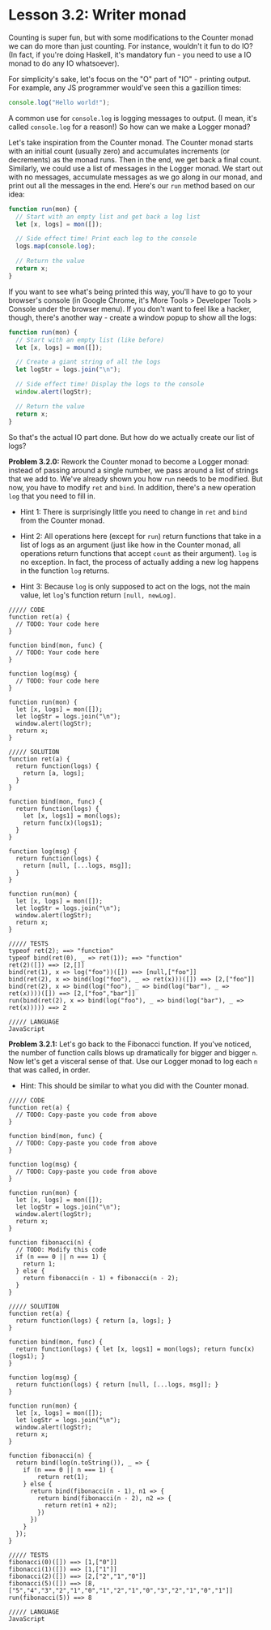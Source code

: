# Lesson 3.2: Writer monad

Counting is super fun, but with some modifications to the Counter monad we can do more than just counting. For instance, wouldn't it fun to do IO? (In fact, if you're doing Haskell, it's mandatory fun - you need to use a IO monad to do any IO whatsoever).

For simplicity's sake, let's focus on the "O" part of "IO" - printing output. For example, any JS programmer would've seen this a gazillion times:

```javascript
console.log("Hello world!");
```

A common use for `console.log` is logging messages to output. (I mean, it's called `console.log` for a reason!) So how can we make a Logger monad?

Let's take inspiration from the Counter monad. The Counter monad starts with an initial count (usually zero) and accumulates increments (or decrements) as the monad runs. Then in the end, we get back a final count. Similarly, we could use a list of messages in the Logger monad. We start out with no messages, accumulate messages as we go along in our monad, and print out all the messages in the end. Here's our `run` method based on our idea:

```javascript
function run(mon) {
  // Start with an empty list and get back a log list
  let [x, logs] = mon([]);

  // Side effect time! Print each log to the console
  logs.map(console.log);

  // Return the value
  return x;
}
```

If you want to see what's being printed this way, you'll have to go to your browser's console (in Google Chrome, it's More Tools > Developer Tools > Console under the browser menu). If you don't want to feel like a hacker, though, there's another way - create a window popup to show all the logs:

```javascript
function run(mon) {
  // Start with an empty list (like before)
  let [x, logs] = mon([]);

  // Create a giant string of all the logs
  let logStr = logs.join("\n");

  // Side effect time! Display the logs to the console
  window.alert(logStr);

  // Return the value
  return x;
}
```

So that's the actual IO part done. But how do we actually create our list of logs?

**Problem 3.2.0:** Rework the Counter monad to become a Logger monad: instead of passing around a single number, we pass around a list of strings that we add to. We've already shown you how `run` needs to be modified. But now, you have to modify `ret` and `bind`. In addition, there's a new operation `log` that you need to fill in.

- Hint 1: There is surprisingly little you need to change in `ret` and `bind` from the Counter monad.

- Hint 2: All operations here (except for `run`) return functions that take in a list of logs as an argument (just like how in the Counter monad, all operations return functions that accept `count` as their argument). `log` is no exception. In fact, the process of actually adding a new log happens in the function `log` returns.

- Hint 3: Because `log` is only supposed to act on the logs, not the main value, let `log`'s function return `[null, newLog]`.

```problem
///// CODE
function ret(a) {
  // TODO: Your code here
}

function bind(mon, func) {
  // TODO: Your code here
}

function log(msg) {
  // TODO: Your code here
}

function run(mon) {
  let [x, logs] = mon([]);
  let logStr = logs.join("\n");
  window.alert(logStr);
  return x;
}

///// SOLUTION
function ret(a) {
  return function(logs) {
    return [a, logs];
  }
}

function bind(mon, func) {
  return function(logs) {
    let [x, logs1] = mon(logs);
    return func(x)(logs1);
  }
}

function log(msg) {
  return function(logs) {
    return [null, [...logs, msg]];
  }
}

function run(mon) {
  let [x, logs] = mon([]);
  let logStr = logs.join("\n");
  window.alert(logStr);
  return x;
}

///// TESTS
typeof ret(2); ==> "function"
typeof bind(ret(0), _ => ret(1)); ==> "function"
ret(2)([]) ==> [2,[]]
bind(ret(1), x => log("foo"))([]) ==> [null,["foo"]]
bind(ret(2), x => bind(log("foo"), _ => ret(x)))([]) ==> [2,["foo"]]
bind(ret(2), x => bind(log("foo"), _ => bind(log("bar"), _ => ret(x))))([]) ==> [2,["foo","bar"]]
run(bind(ret(2), x => bind(log("foo"), _ => bind(log("bar"), _ => ret(x))))) ==> 2

///// LANGUAGE
JavaScript
```

**Problem 3.2.1:** Let's go back to the Fibonacci function. If you've noticed, the number of function calls blows up dramatically for bigger and bigger `n`. Now let's get a visceral sense of that. Use our Logger monad to log each `n` that was called, in order.

- Hint: This should be similar to what you did with the Counter monad.

```problem
///// CODE
function ret(a) {
  // TODO: Copy-paste you code from above 
}

function bind(mon, func) {
  // TODO: Copy-paste you code from above 
}

function log(msg) {
  // TODO: Copy-paste you code from above 
}

function run(mon) {
  let [x, logs] = mon([]);
  let logStr = logs.join("\n");
  window.alert(logStr);
  return x;
}

function fibonacci(n) {
  // TODO: Modify this code
  if (n === 0 || n === 1) {
    return 1;
  } else {
    return fibonacci(n - 1) + fibonacci(n - 2);
  }
}

///// SOLUTION
function ret(a) {
  return function(logs) { return [a, logs]; }
}

function bind(mon, func) {
  return function(logs) { let [x, logs1] = mon(logs); return func(x)(logs1); }
}

function log(msg) {
  return function(logs) { return [null, [...logs, msg]]; }
}

function run(mon) {
  let [x, logs] = mon([]);
  let logStr = logs.join("\n");
  window.alert(logStr);
  return x;
}

function fibonacci(n) {
  return bind(log(n.toString()), _ => {
    if (n === 0 || n === 1) {
        return ret(1);
    } else {
      return bind(fibonacci(n - 1), n1 => {
        return bind(fibonacci(n - 2), n2 => {
          return ret(n1 + n2);
        })
      })
    }
  });
}

///// TESTS
fibonacci(0)([]) ==> [1,["0"]]
fibonacci(1)([]) ==> [1,["1"]]
fibonacci(2)([]) ==> [2,["2","1","0"]]
fibonacci(5)([]) ==> [8,["5","4","3","2","1","0","1","2","1","0","3","2","1","0","1"]]
run(fibonacci(5)) ==> 8

///// LANGUAGE
JavaScript
```